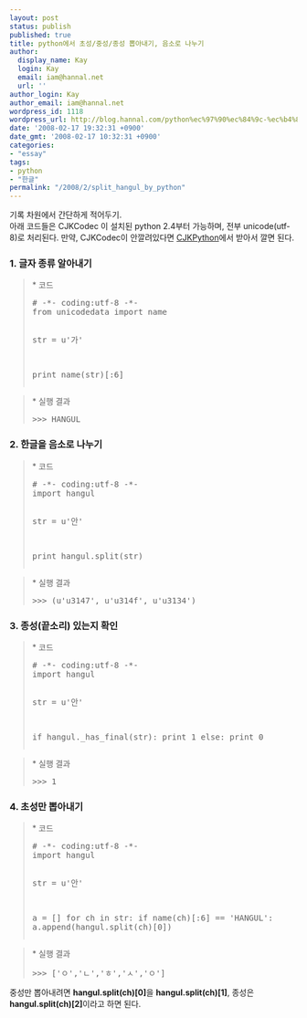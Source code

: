 ```yaml
---
layout: post
status: publish
published: true
title: python에서 초성/중성/종성 뽑아내기, 음소로 나누기
author:
  display_name: Kay
  login: Kay
  email: iam@hannal.net
  url: ''
author_login: Kay
author_email: iam@hannal.net
wordpress_id: 1118
wordpress_url: http://blog.hannal.com/python%ec%97%90%ec%84%9c-%ec%b4%88%ec%84%b1%ec%a4%91%ec%84%b1%ec%a2%85%ec%84%b1-%eb%bd%91%ec%95%84%eb%82%b4%ea%b8%b0-%ec%9d%8c%ec%86%8c%eb%a1%9c-%eb%82%98%eb%88%84%ea%b8%b0/
date: '2008-02-17 19:32:31 +0900'
date_gmt: '2008-02-17 10:32:31 +0900'
categories:
- "essay"
tags:
- python
- "한글"
permalink: "/2008/2/split_hangul_by_python"
---
```

<p>기록 차원에서 간단하게 적어두기.<br />
아래 코드들은 CJKCodec 이 설치된 python 2.4부터 가능하며, 전부 unicode(utf-8)로 처리된다. 만약, CJKCodec이 안깔려있다면 <a href="http://cjkpython.berlios.de/index-ko.html">CJKPython</a>에서 받아서 깔면 된다.</p>
<h3>1. 글자 종류 알아내기</h3>
<blockquote><p>* 코드</p>
<pre>
# -*- coding:utf-8 -*-
from unicodedata import name

str = u'가'

print name(str)[:6]
</pre>
</blockquote>
<blockquote><p>* 실행 결과</p>
<pre>
>>> HANGUL
</pre>
</blockquote>
<h3>2. 한글을 음소로 나누기</h3>
<blockquote><p>* 코드</p>
<pre>
# -*- coding:utf-8 -*-
import hangul

str = u'안'

print hangul.split(str)
</pre>
</blockquote>
<blockquote><p>* 실행 결과</p>
<pre>
>>> (u'u3147', u'u314f', u'u3134')
</pre>
</blockquote>
<h3>3. 종성(끝소리) 있는지 확인</h3>
<blockquote><p>* 코드</p>
<pre>
# -*- coding:utf-8 -*-
import hangul

str = u'안'

if hangul._has_final(str):
    print 1
else:
    print 0
</pre>
</blockquote>
<blockquote><p>* 실행 결과</p>
<pre>
>>> 1
</pre>
</blockquote>
<h3>4. 초성만 뽑아내기</h3>
<blockquote><p>* 코드</p>
<pre>
# -*- coding:utf-8 -*-
import hangul

str = u'안'

a = []
for ch in str:
    if name(ch)[:6] == 'HANGUL':
        a.append(hangul.split(ch)[0])
</pre>
</blockquote>
<blockquote><p>* 실행 결과</p>
<pre>
>>> ['ㅇ','ㄴ','ㅎ','ㅅ','ㅇ']
</pre>
</blockquote>
<p>중성만 뽑아내려면 <strong>hangul.split(ch)[0]</strong>을 <strong>hangul.split(ch)[1]</strong>, 종성은 <strong>hangul.split(ch)[2]</strong>이라고 하면 된다.</p>
